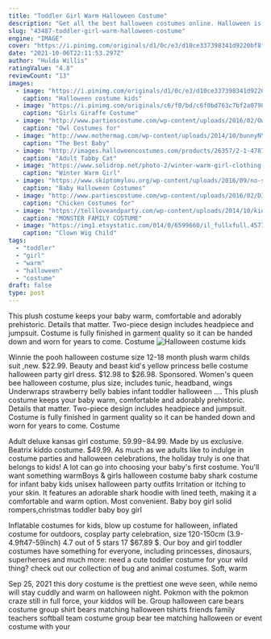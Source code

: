 ```yaml
---
title: "Toddler Girl Warm Halloween Costume"
description: "Get all the best halloween costumes online. Halloween is the day of the dead. It's the one night of the year when all the monsters come out to have some fun. Whether you're planning a night out, a party at home, or trick-or-treating with the youngsters, you need the perfect halloween costume"
slug: "43487-toddler-girl-warm-halloween-costume"
engine: "IMAGE"
cover: "https://i.pinimg.com/originals/d1/0c/e3/d10ce337398341d9220bf8fe2a26464e.jpg"
date: "2021-10-06T22:11:53.297Z"
author: "Hulda Willis"
ratingValue: "4.8"
reviewCount: "13"
images:
  - image: "https://i.pinimg.com/originals/d1/0c/e3/d10ce337398341d9220bf8fe2a26464e.jpg"
    caption: "Halloween costume kids"
  - image: "https://i.pinimg.com/originals/c6/f0/bd/c6f0bd763c7bf2a079877e700464ce35.jpg"
    caption: "Girls Giraffe Costume"
  - image: "http://www.partiescostume.com/wp-content/uploads/2016/02/Owl-Costume-for-Women.jpg"
    caption: "Owl Costumes for"
  - image: "http://www.mothermag.com/wp-content/uploads/2014/10/bunnyNYmetroparents.jpg"
    caption: "The Best Baby"
  - image: "http://images.halloweencostumes.com/products/26357/2-1-47873/adult-tabby-cat-pajama-costume-back.jpg"
    caption: "Adult Tabby Cat"
  - image: "https://www.solidrop.net/photo-2/winter-warm-girl-clothing-fancy-elsa-dress-children-kids-halloween-cosplay-costume-red-hooded-christmas-party-dresses-for-girls.jpg"
    caption: "Winter Warm Girl"
  - image: "https://www.skiptomylou.org/wp-content/uploads/2016/09/no-sew-witch-costume-skiptomylou-2.jpg"
    caption: "Baby Halloween Costumes"
  - image: "http://www.partiescostume.com/wp-content/uploads/2016/02/DIY-Chicken-Costume.jpg"
    caption: "Chicken Costumes for"
  - image: "https://tellloveandparty.com/wp-content/uploads/2014/10/kids-mummy-costume-1.jpg"
    caption: "MONSTER FAMILY COSTUME"
  - image: "https://img1.etsystatic.com/014/0/6599660/il_fullxfull.457768795_i5qb.jpg"
    caption: "Clown Wig Child"
tags:
  - "toddler"
  - "girl"
  - "warm"
  - "halloween"
  - "costume"
draft: false
type: post
---
```


This plush costume keeps your baby warm, comfortable and adorably prehistoric. Details that matter. Two-piece design includes headpiece and jumpsuit. Costume is fully finished in garment quality so it can be handed down and worn for years to come. Costume
![Halloween costume kids](https://i.pinimg.com/originals/d1/0c/e3/d10ce337398341d9220bf8fe2a26464e.jpg "Halloween costume kids")

Winnie the pooh halloween costume size 12-18 month plush warm childs suit ,new. $22.99.  Beauty and beast kid&#39;s yellow princess belle costume halloween party girl dress. $12.98 to $26.98. Sponsored. Women&#39;s queen bee halloween costume, plus size, includes tunic, headband, wings Underwraps strawberry belly babies infant toddler halloween .... This plush costume keeps your baby warm, comfortable and adorably prehistoric. Details that matter. Two-piece design includes headpiece and jumpsuit. Costume is fully finished in garment quality so it can be handed down and worn for years to come. Costume
<!--inArticleAds-->

<!--galleryOne-->

Adult deluxe kansas girl costume. $59.99-$84.99. Made by us exclusive. Beatrix kiddo costume. $49.99.  As much as we adults like to indulge in costume parties and halloween celebrations, the holiday truly is one that belongs to kids! A lot can go into choosing your baby's first costume. You'll want something warmBoys & girls halloween costume baby shark costume for infant baby kids unisex halloween party outfits  Irritation or itching to your skin. It features an adorable shark hoodie with lined teeth, making it a comfortable and warm option. Most convenient. Baby boy girl solid rompers,christmas toddler baby boy girl
<!--inArticleAds-->

<!--galleryTwo-->

Inflatable costumes for kids, blow up costume for halloween, inflated costume for outdoors, cosplay party celebration, size 120-150cm (3.9-4.9ft47-59inch) 4.7 out of 5 stars 17 $67.89 $. Our boy and girl toddler costumes have something for everyone, including princesses, dinosaurs, superheroes and much more: need a cute toddler costume for your wild thing? check out our collection of bug and animal costumes. Soft, warm
<!--galleryThree-->

Sep 25, 2021 this dory costume is the prettiest one weve seen, while nemo will stay cuddly and warm on halloween night. Pokmon with the pokmon craze still in full force, your kiddos will be. Group halloween care bears costume group shirt bears matching halloween tshirts friends family teachers softball team costume group bear tee matching halloween or event costume with your